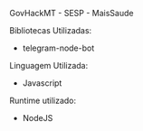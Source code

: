 GovHackMT - SESP - MaisSaude

Bibliotecas Utilizadas:
 - telegram-node-bot

 Linguagem Utilizada:
 - Javascript

 Runtime utilizado:
 - NodeJS